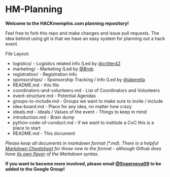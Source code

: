 HM-Planning
===========

__Welcome to the HACKmemphis.com planning repository!__

Feel free to fork this repo and make changes and issue pull requests. The idea behind using git is that we have an easy system for planning out a hack event.

File Layout:

* logistics/ - Logistics related info (Led by [@critter42](https://github.com/critter42)
* marketing/ - Marketing (Led by [@Brob](https://github.com/svpernova09)
* registration/ - Registration info
* sponsorships/ - Sponsorship Tracking / Info (Led by [@jakerella](https://github.com/jakerella)
* README.md - this file
* coordinators-and-volunteers.md - List of Coordinators and Volunteers
* event-structure.md - Potential Agendas
* groups-to-include.md - Groups we want to make sure to invite / include
* idea-board.md - Place for any idea, no matter how crazy
* ideals.md - Ideals / Values of the event - Things to keep in mind
* introduction.md - Brain dump
* python-code-of-conduct.md - if we want to institute a CoC this is a place to start
* README.md - This document


_Please keep all documents in markdown format (*.md). There is a helpful [Markdown Cheatsheet](https://github.com/adam-p/markdown-here/wiki/Markdown-Cheatsheet) for those new to the format - although Github does have [its own flavor](https://help.github.com/articles/github-flavored-markdown) of the Markdown syntax._

__If you want to become more involved, please email [@Svpernova09](https://github.com/svpernova09) to be added to the Google Group!__